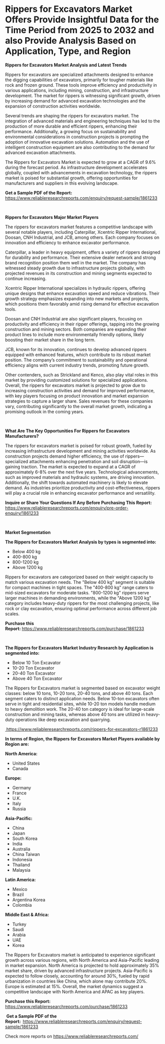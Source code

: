 <p><h1>Rippers for Excavators Market Offers Provide Insightful Data for the Time Period from 2025 to 2032 and also Provide Analysis Based on Application, Type, and Region</h1></p><p><strong>Rippers for Excavators Market Analysis and Latest Trends</strong></p>
<p><p>Rippers for excavators are specialized attachments designed to enhance the digging capabilities of excavators, primarily for tougher materials like rock and frozen ground. These tools improve efficiency and productivity in various applications, including mining, construction, and infrastructure development. The market for rippers is witnessing significant growth, driven by increasing demand for advanced excavation technologies and the expansion of construction activities worldwide.</p><p>Several trends are shaping the rippers for excavators market. The integration of advanced materials and engineering techniques has led to the production of more durable and efficient rippers, enhancing their performance. Additionally, a growing focus on sustainability and environmental considerations in construction projects is prompting the adoption of innovative excavation solutions. Automation and the use of intelligent construction equipment are also contributing to the demand for advanced excavation attachments.</p><p>The Rippers for Excavators Market is expected to grow at a CAGR of 9.6% during the forecast period. As infrastructure development accelerates globally, coupled with advancements in excavation technology, the rippers market is poised for substantial growth, offering opportunities for manufacturers and suppliers in this evolving landscape.</p></p>
<p><strong>Get a Sample PDF of the Report:&nbsp;</strong> <a href="https://www.reliableresearchreports.com/enquiry/request-sample/1861233?utm_campaign=2221&utm_medium=2&utm_source=Github&utm_content=ia&utm_term=22022025&utm_id=rippers-for-excavators">https://www.reliableresearchreports.com/enquiry/request-sample/1861233</a></p>
<p>&nbsp;</p>
<p><strong>Rippers for Excavators Major Market Players</strong></p>
<p><p>The rippers for excavators market features a competitive landscape with several notable players, including Caterpillar, Xcentric Ripper International, Doosan, CNH Industrial, and JCB, among others. Each company focuses on innovation and efficiency to enhance excavator performance.</p><p>Caterpillar, a leader in heavy equipment, offers a variety of rippers designed for durability and performance. Their extensive dealer network and strong brand recognition position them well in the market. The company has witnessed steady growth due to infrastructure projects globally, with projected revenues in its construction and mining segments expected to continue increasing.</p><p>Xcentric Ripper International specializes in hydraulic rippers, offering unique designs that enhance excavation speed and reduce vibrations. Their growth strategy emphasizes expanding into new markets and projects, which positions them favorably amid rising demand for effective excavation tools.</p><p>Doosan and CNH Industrial are also significant players, focusing on productivity and efficiency in their ripper offerings, tapping into the growing construction and mining sectors. Both companies are expanding their product lines to include more environmentally friendly options, likely boosting their market share in the long term.</p><p>JCB, known for its innovation, continues to develop advanced rippers equipped with enhanced features, which contribute to its robust market position. The company’s commitment to sustainability and operational efficiency aligns with current industry trends, promoting future growth.</p><p>Other contenders, such as Strickland and Kenco, also play vital roles in this market by providing customized solutions for specialized applications. Overall, the rippers for excavators market is projected to grow due to increasing construction activities and demand for improved performance, with key players focusing on product innovation and market expansion strategies to capture a larger share. Sales revenues for these companies vary, contributing significantly to the overall market growth, indicating a promising outlook in the coming years.</p></p>
<p>&nbsp;</p>
<p><strong>What Are The Key Opportunities For Rippers for Excavators Manufacturers?</strong></p>
<p><p>The rippers for excavators market is poised for robust growth, fueled by increasing infrastructure development and mining activities worldwide. As construction projects demand higher efficiency, the use of rippers—specialized attachments enhancing penetration and soil disruption—is gaining traction. The market is expected to expand at a CAGR of approximately 6-8% over the next five years. Technological advancements, such as improved materials and hydraulic systems, are driving innovation. Additionally, the shift towards automated machinery is likely to elevate demand. As industries prioritize productivity and cost-effectiveness, rippers will play a crucial role in enhancing excavator performance and versatility.</p></p>
<p><strong>Inquire or Share Your Questions If Any Before Purchasing This Report:</strong> <a href="https://www.reliableresearchreports.com/enquiry/pre-order-enquiry/1861233?utm_campaign=2221&utm_medium=2&utm_source=Github&utm_content=ia&utm_term=22022025&utm_id=rippers-for-excavators">https://www.reliableresearchreports.com/enquiry/pre-order-enquiry/1861233</a></p>
<p>&nbsp;</p>
<p><strong>Market Segmentation</strong></p>
<p><strong>The Rippers for Excavators Market Analysis by types is segmented into:</strong></p>
<p><ul><li>Below 400 kg</li><li>400-800 kg</li><li>800-1200 kg</li><li>Above 1200 kg</li></ul></p>
<p><p>Rippers for excavators are categorized based on their weight capacity to match various excavation needs. The "Below 400 kg" segment is suitable for compact machines in tight spaces. The "400-800 kg" range caters to mid-sized excavators for moderate tasks. "800-1200 kg" rippers serve larger machines in demanding environments, while the "Above 1200 kg" category includes heavy-duty rippers for the most challenging projects, like rock or clay excavation, ensuring optimal performance across different job scales.</p></p>
<p><strong>Purchase this Report:&nbsp;</strong><a href="https://www.reliableresearchreports.com/purchase/1861233?utm_campaign=2221&utm_medium=2&utm_source=Github&utm_content=ia&utm_term=22022025&utm_id=rippers-for-excavators">https://www.reliableresearchreports.com/purchase/1861233</a></p>
<p>&nbsp;</p>
<p><strong>The Rippers for Excavators Market Industry Research by Application is segmented into:</strong></p>
<p><ul><li>Below 10 Ton Excavator</li><li>10-20 Ton Excavator</li><li>20-40 Ton Excavator</li><li>Above 40 Ton Excavator</li></ul></p>
<p><p>The Rippers for Excavators market is segmented based on excavator weight classes: below 10 tons, 10-20 tons, 20-40 tons, and above 40 tons. Each segment caters to distinct application needs. Below 10-ton excavators often serve in tight and residential sites, while 10-20 ton models handle medium to heavy demolition work. The 20-40 ton category is ideal for large-scale construction and mining tasks, whereas above 40 tons are utilized in heavy-duty operations like deep excavation and quarrying.</p></p>
<p><a href="https://www.reliableresearchreports.com/rippers-for-excavators-r1861233?utm_campaign=2221&utm_medium=2&utm_source=Github&utm_content=ia&utm_term=22022025&utm_id=rippers-for-excavators">&nbsp;https://www.reliableresearchreports.com/rippers-for-excavators-r1861233</a></p>
<p><strong>In terms of Region, the Rippers for Excavators Market Players available by Region are:</strong></p>
<p>
    <p> <strong> North America: </strong>
        <ul>
            <li>United States</li>
            <li>Canada</li>
        </ul>
        </p> 
    <p> <strong> Europe: </strong>
        <ul>
            <li>Germany</li>
            <li>France</li>
            <li>U.K.</li>
            <li>Italy</li>
            <li>Russia</li>
        </ul>
        </p> 
    <p> <strong> Asia-Pacific: </strong>
        <ul>
            <li>China</li>
            <li>Japan</li>
            <li>South Korea</li>
            <li>India</li>
            <li>Australia</li>
            <li>China Taiwan</li>
            <li>Indonesia</li>
            <li>Thailand</li>
            <li>Malaysia</li>
        </ul>
        </p> 
    <p> <strong> Latin America: </strong>
        <ul>
            <li>Mexico</li>
            <li>Brazil</li>
            <li>Argentina Korea</li>
            <li>Colombia</li>
        </ul>
        </p> 
    <p> <strong> Middle East & Africa: </strong>
        <ul>
            <li>Turkey</li>
            <li>Saudi</li>
            <li>Arabia</li>
            <li>UAE</li>
            <li>Korea</li>
        </ul>
    </p>
    </p>
<p><p>The Rippers for Excavators market is anticipated to experience significant growth across various regions, with North America and Asia-Pacific leading in market expansion. North America is projected to hold approximately 35% market share, driven by advanced infrastructure projects. Asia-Pacific is expected to follow closely, accounting for around 30%, fueled by rapid urbanization in countries like China, which alone may contribute 20%. Europe is estimated at 15%. Overall, the market dynamics suggest a competitive landscape with North America and APAC as key players.</p></p>
<p><strong>Purchase this Report: </strong><a href="https://www.reliableresearchreports.com/purchase/1861233?utm_campaign=2221&utm_medium=2&utm_source=Github&utm_content=ia&utm_term=22022025&utm_id=rippers-for-excavators">https://www.reliableresearchreports.com/purchase/1861233</a></p>
<p>&nbsp;<strong>Get a Sample PDF of the Report:&nbsp;&nbsp;</strong><a href="https://www.reliableresearchreports.com/enquiry/request-sample/1861233?utm_campaign=2221&utm_medium=2&utm_source=Github&utm_content=ia&utm_term=22022025&utm_id=rippers-for-excavators">https://www.reliableresearchreports.com/enquiry/request-sample/1861233</a></p>
<p><strong></strong></p>
<p>Check more reports on <a href="https://www.reliableresearchreports.com/?utm_campaign=2221&utm_medium=2&utm_source=Github&utm_content=ia&utm_term=22022025&utm_id=rippers-for-excavators">https://www.reliableresearchreports.com/</a></p>